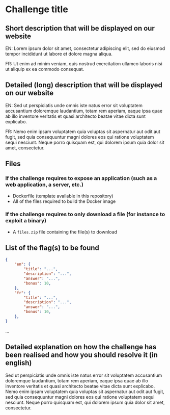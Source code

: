 # Challenge title

## Short description that will be displayed on our website

EN: Lorem ipsum dolor sit amet, consectetur adipiscing elit, sed do eiusmod tempor incididunt ut labore et dolore magna aliqua. 

FR: Ut enim ad minim veniam, quis nostrud exercitation ullamco laboris nisi ut aliquip ex ea commodo consequat.

## Detailed (long) description that will be displayed on our website

EN: Sed ut perspiciatis unde omnis iste natus error sit voluptatem accusantium doloremque laudantium, totam rem aperiam, eaque ipsa quae ab illo inventore veritatis et quasi architecto beatae vitae dicta sunt explicabo. 

FR: Nemo enim ipsam voluptatem quia voluptas sit aspernatur aut odit aut fugit, sed quia consequuntur magni dolores eos qui ratione voluptatem sequi nesciunt. Neque porro quisquam est, qui dolorem ipsum quia dolor sit amet, consectetur.

## Files

### If the challenge requires to expose an application (such as a web application, a server, etc.)

- Dockerfile (template available in this repository)
- All of the files required to build the Docker image

### If the challenge requires to only download a file (for instance to exploit a binary)

- A `files.zip` file containing the file(s) to download

## List of the flag(s) to be found

```json
{
    "en": {
        "title": "...",
        "description": "...",
        "answer": "...",
        "bonus": 10,
    }, 
    "fr": {
        "title": "...",
        "description": "...",
        "answer": "...",
        "bonus": 10,
    }, 
}
```

...

## Detailed explanation on how the challenge has been realised and how you should resolve it (in english)

Sed ut perspiciatis unde omnis iste natus error sit voluptatem accusantium doloremque laudantium, totam rem aperiam, eaque ipsa quae ab illo inventore veritatis et quasi architecto beatae vitae dicta sunt explicabo. Nemo enim ipsam voluptatem quia voluptas sit aspernatur aut odit aut fugit, sed quia consequuntur magni dolores eos qui ratione voluptatem sequi nesciunt. Neque porro quisquam est, qui dolorem ipsum quia dolor sit amet, consectetur.
